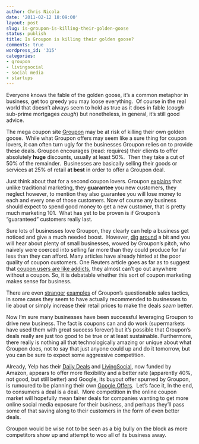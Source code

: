 ```yaml
---
author: Chris Nicola
date: '2011-02-12 18:09:00'
layout: post
slug: is-groupon-is-killing-their-golden-goose
status: publish
title: Is Groupon is killing their golden goose?
comments: true
wordpress_id: '315'
categories:
- groupon
- livingsocial
- social media
- startups
---
```


Everyone knows the fable of the golden goose, it’s a common metaphor in
business, get too greedy you may loose everything.  Of course in the real world
that doesn’t always seem to hold as true as it does in fable (*cough* sub-prime
mortgages *cough*) but nonetheless, in general, it’s still good advice. 

The mega coupon site [Groupon][1] may be at risk of killing their own golden
goose.  While what Groupon offers may seem like a sure thing for coupon lovers,
it can often turn ugly for the businesses Groupon relies on to provide these
deals.  Groupon encourages (read: requires) their clients to offer absolutely
**huge** discounts, usually at least 50%.  Then they take a cut of 50% of the
remainder.  Businesses are basically selling their goods or services at 25% of
retail **at best** in order to offer a Groupon deal.  

<!--more-->

Just think about that for a second coupon lovers. Groupon [explains][2] that
unlike traditional marketing, they **guarantee** you new customers, they
neglect however, to mention they also guarantee you will lose money to each and
every one of those customers. Now of course any business should expect to spend
good money to get a new customer, that is pretty much marketing 101.  What has
yet to be proven is if Groupon’s “guaranteed” customers really last. 

Sure lots of businesses love Groupon, they clearly can help a business get
noticed and give a much needed boost.  However, [dig][3] [around][4] a bit and
you will hear about plenty of small businesses, wowed by Groupon’s pitch, who
naively were coerced into selling far more than they could produce for far less
than they can afford. Many articles have already hinted at the poor quality of
coupon customers. One Reuters article goes as far as to suggest that [coupon
users are like addicts][5], they almost can’t go out anywhere without a
coupon. So, it is debatable whether this sort of coupon marketing makes sense
for business.

There are even [stranger][6] [examples][7] of Groupon’s questionable sales
tactics, in some cases they seem to have actually recommended to businesses to
lie about or simply increase their retail prices to make the deals _seem_
better. 

Now I’m sure many businesses have been successful leveraging Groupon to drive
new business.  The fact is coupons can and do work (supermarkets have used them
with great success forever) but it’s possible that Groupon’s deals really are
just too good to be true or at least sustainable. Furthermore, there really is
nothing all that technologically amazing or unique about what Groupon does, not
to say that just anyone could up and do it tomorrow, but you can be sure to
expect some aggressive competition.  

Already, Yelp has their [Daily Deals][8] and [LivingSocial][9], now funded by
Amazon, appears to offer more flexibility and a better rate (apparently 40%,
not good, but still better) and Google, its buyout offer spurned by Groupon, is
rumoured to be planning their own [Google Offers][10].  Let’s face it, In the
end, to consumers a deal is a deal.  More competition in the online coupon
market will hopefully mean fairer deals for companies wanting to get more
online social media exposure for their business, and perhaps they’ll pass some
of that saving along to their customers in the form of even better deals. 

Groupon would be wise not to be seen as a big bully on the block as more
competitors show up and attempt to woo all of its business away.

   [1]: http://www.groupon.com
   [2]: http://www.grouponworks.com/
   [3]: http://blogs.forbes.com/moneybuilder/2010/10/01/groupon-good-for-you-bad-for-business/
   [4]: http://thesocialmediahandyman.com/2010/09/is-groupon-a-good-deal-for-small-business/
   [5]: http://www.reuters.com/article/2010/06/30/us-column-cohen-groupon-idUSTRE65T56R20100630
   [6]: http://techcrunch.com/2011/02/11/valentines-day-bait-switch-groupon-must-avoid-becoming-just-another-useless-coupon-site/
   [7]: http://techcrunch.com/2011/02/11/valentines-day-bait-switch-groupon-must-avoid-becoming-just-another-useless-coupon-site/#comment-144671358
   [8]: http://www.businessinsider.com/why-yelps-daily-deals-could-be-a-groupon-killer-2010-7
   [9]: http://livingsocial.com
   [10]: http://venturebeat.com/2011/01/20/google-offers-groupon/

